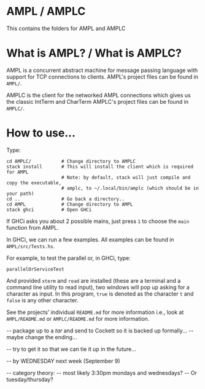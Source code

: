 # AMPL / AMPLC

This contains the folders for AMPL and AMPLC

# What is AMPL? / What is AMPLC?

AMPL is a concurrent abstract machine for message passing language with support for TCP connections to clients.
AMPL's project files can be found in `AMPL/`.

AMPLC is the client for the networked AMPL connections which gives us the classic IntTerm and CharTerm
AMPLC's project files can be found in `AMPLC/`.

# How to use...
Type:
```
cd AMPLC/           # Change directory to AMPLC
stack install       # This will install the client which is required for AMPL
                    # Note: by default, stack will just compile and copy the executable,
                    # amplc, to ~/.local/bin/amplc (which should be in your path)
cd ..               # Go back a directory..
cd AMPL             # Change directory to AMPL
stack ghci          # Open GHCi
```
If GHCi asks you about 2 possible mains, just press `1` to choose the `main` function from AMPL.

In GHCi, we can run a few examples. All examples can be found in `AMPL/src/Tests.hs`.

For example, to test the parallel or, in GHCi, type:
```
parallelOrServiceTest
```
And provided `xterm` and `read` are installed (these are a terminal and a command
line utility to read input), two windows will pop up asking for a character as input.
In this program, `true` is denoted as the character `t` and `false` is any other character.

See the projects' individual `README.md` for more information i.e., look at `AMPL/README.md` or `AMPLC/README.md` for more information.

-- package up to a *tar* and send to Cockett so it is backed up formally...
-- maybe change the ending...

-- try to get it so that we can tie it up in the future...

-- by WEDNESDAY next week (September 9)

-- category theory: 
    -- most likely 3:30pm  mondays and wednesdays?
    -- Or tuesday/thursday?
